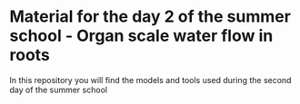 
# Material for the day 2 of the summer school - Organ scale water flow in roots

In this repository you will find the models and tools used during the second day of the summer school
